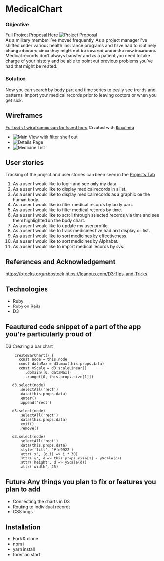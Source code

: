 # MedicalChart

### Objective
[Full Project Proposal Here](https://github.com/TLukeMcDonald/MedicalChart/blob/master/Assets/Project_Docs/Project_Proposal-Medical_Chart%20.pdf)
![Project Proposal](https://git.generalassemb.ly/lukemcdonald/Project4-MedChart/blob/master/Assets/Project_Docs/Screen%20Shot%202018-01-18%20at%2012.32.59%20PM.png) <br>
As a military member I’ve moved frequently. As a project manager I’ve shifted under various health insurance programs and have had to routinely change doctors since they might not be covered under the new insurance.  Medical records don’t always transfer and as a patient you need to take charge of your history and be able to point out previous problems you’ve had that might be related. 

### Solution
Now you can search by body part and time series to easily see trends and patterns. Import your medical records prior to leaving doctors or when you get sick. 

## Wireframes <br>
 [Full set of wireframes can be found here](https://github.com/TLukeMcDonald/MedicalChart/tree/master/Assets/Wireframes) Created with [Basalmiq](https://balsamiq.cloud/srwjz/p6u5k)
- ![Main View with filter shelf out](https://git.generalassemb.ly/lukemcdonald/Project4-MedChart/blob/master/Assets/Wireframes/Filter.png)
- ![Details Page](https://git.generalassemb.ly/lukemcdonald/Project4-MedChart/blob/master/Assets/Wireframes/Detail%20Record.png)
- ![Medicine List](https://git.generalassemb.ly/lukemcdonald/Project4-MedChart/blob/master/Assets/Wireframes/Medicine%20List.png)

## User stories <br>
Tracking of the project and user stories can been seen in the [Projects Tab](https://github.com/TLukeMcDonald/MedicalChart/projects)
1. As a user I would like to login and see only my data.
1. As a user I would like to display medical records in a list.
1. As a user I would like to display medical records as a graphic on the human body.
1. As a user I would like to filter medical records by body part.
1. As a user I would like to filter medical records by time.
1. As a user I would like to scroll through selected records via time and see them highlighted on the body chart.
1. As a user I would like to update my user profile.
1. As a user I would like to track medicines I’ve had and display on list.
1. As a user I would like to sort medicines by effectiveness.
1. As a user I would like to sort medicines by Alphabet.
1. As a user I would like to import medical records by cvs.

## References and Acknowledgement 
https://bl.ocks.org/mbostock
https://leanpub.com/D3-Tips-and-Tricks

## Technologies
- Ruby
- Ruby on Rails
- D3


## Feautured code snippet of a part of the app you're particularly proud of
D3 Creating a bar chart
```
    createBarChart() {
      const node = this.node
      const dataMax = d3.max(this.props.data)
      const yScale = d3.scaleLinear()
         .domain([0, dataMax])
         .range([0, this.props.size[1]])

   d3.select(node)
      .selectAll('rect')
      .data(this.props.data)
      .enter()
      .append('rect')

   d3.select(node)
      .selectAll('rect')
      .data(this.props.data)
      .exit()
      .remove()

   d3.select(node)
      .selectAll('rect')
      .data(this.props.data)
      .style('fill', '#fe9922')
      .attr('x', (d,i) => i * 30)
      .attr('y', d => this.props.size[1] - yScale(d))
      .attr('height', d => yScale(d))
      .attr('width', 25)
```

## Future Any things you plan to fix or features you plan to add
- Connecting the charts in D3
- Routing to individual records
- CSS bugs

## Installation <br>
- Fork & clone
- npm i
- yarn install
- foreman start



